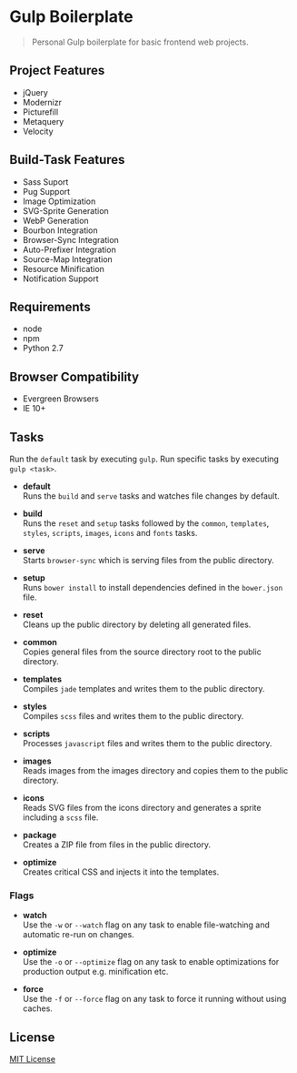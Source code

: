 # Gulp Boilerplate
> Personal Gulp boilerplate for basic frontend web projects.

## Project Features
- jQuery
- Modernizr
- Picturefill
- Metaquery
- Velocity

## Build-Task Features
- Sass Suport
- Pug Support
- Image Optimization
- SVG-Sprite Generation
- WebP Generation
- Bourbon Integration
- Browser-Sync Integration
- Auto-Prefixer Integration
- Source-Map Integration
- Resource Minification
- Notification Support

## Requirements
- node
- npm
- Python 2.7

## Browser Compatibility
- Evergreen Browsers
- IE 10+

## Tasks

Run the `default` task by executing `gulp`. Run specific tasks by executing `gulp <task>`.

- **default**  
  Runs the `build` and `serve` tasks and watches file changes by default.

- **build**  
  Runs the `reset` and `setup` tasks followed by the `common`, `templates`, `styles`, `scripts`, `images`, `icons` and `fonts` tasks.

- **serve**  
  Starts `browser-sync` which is serving files from the public directory.

- **setup**  
  Runs `bower install` to install dependencies defined in the `bower.json` file.
  
- **reset**  
  Cleans up the public directory by deleting all generated files.

- **common**  
  Copies general files from the source directory root to the public directory.

- **templates**  
  Compiles `jade` templates and writes them to the public directory.

- **styles**  
  Compiles `scss` files and writes them to the public directory.

- **scripts**  
  Processes `javascript` files and writes them to the public directory.

- **images**  
  Reads images from the images directory and copies them to the public directory.

- **icons**  
  Reads SVG files from the icons directory and generates a sprite including a `scss` file.

- **package**  
  Creates a ZIP file from files in the public directory.

- **optimize**  
  Creates critical CSS and injects it into the templates.

### Flags

- **watch**  
  Use the `-w` or `--watch` flag on any task to enable file-watching and automatic re-run on changes.

- **optimize**  
  Use the `-o` or `--optimize` flag on any task to enable optimizations for production output e.g. minification etc.

- **force**  
  Use the `-f` or `--force` flag on any task to force it running without using caches.

## License
[MIT License][license]

[license]: http://thasmo.mit-license.org/
